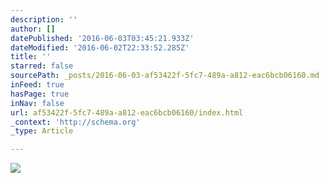 ```yaml
---
description: ''
author: []
datePublished: '2016-06-03T03:45:21.933Z'
dateModified: '2016-06-02T22:33:52.285Z'
title: ''
starred: false
sourcePath: _posts/2016-06-03-af53422f-5fc7-489a-a812-eac6bcb06160.md
inFeed: true
hasPage: true
inNav: false
url: af53422f-5fc7-489a-a812-eac6bcb06160/index.html
_context: 'http://schema.org'
_type: Article

---
```

![](https://the-grid-user-content.s3-us-west-2.amazonaws.com/aec81ad3-fef8-454b-8c3e-970ecfe4d600.jpg)